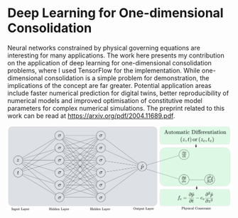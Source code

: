 # Deep Learning for One-dimensional Consolidation
Neural networks constrained by physical governing equations are interesting for many applications. The work here presents my contribution on the application of deep learning for one-dimensional consolidation problems, where I used TensorFlow for the implementation. While one-dimensional consolidation is a simple problem for demonstration, the implications of the concept are far greater. Potential application areas include faster numerical prediction for digital twins, better reproducibility of numerical models and improved optimisation of constitutive model parameters for complex numerical simulations. The preprint related to this work can be read at https://arxiv.org/pdf/2004.11689.pdf.

![Deep Learning Model](docs/assets/figs/nn.png)
